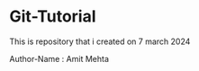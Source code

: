 # Git-Tutorial
This is repository that i created on 7 march 2024
<div> Author-Name : Amit Mehta</div>

